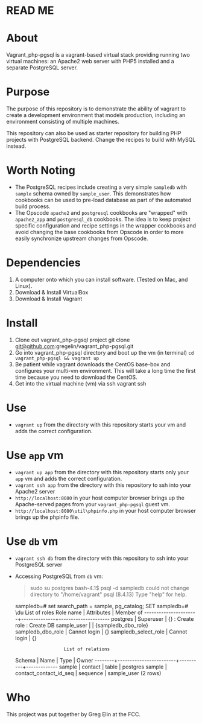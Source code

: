 READ ME
=======

# About
Vagrant_php-pgsql is a vagrant-based virtual stack providing running two virtual machines: an Apache2 web server with PHP5 installed and a separate PostgreSQL server. 

# Purpose
The purpose of this repository is to demonstrate the ability of vagrant to create a development environment that models production, including an environment consisting of multiple machines.

This repository can also be used as starter repository for building PHP projects with PostgreSQL backend. Change the recipes to build with MySQL instead.

# Worth Noting
- The PostgreSQL recipes include creating a very simple `sampledb` with `sample` schema owned by `sample_user`. This demonstrates how cookbooks can be used to pre-load database as part of the automated build process.
- The Opscode `apache2` and `postgresql` cookbooks are "wrapped" with `apache2_app` and `postgresql_db` cookbooks. The idea is to keep project specific configuration and recipe settings in the wrapper cookbooks and avoid changing the base cookbooks from Opscode in order to more easily synchronize upstream changes from Opscode.

# Dependencies
1. A computer onto which you can install software. (Tested on Mac, and Linux).
2. Download & Install VirtualBox
3. Download & Install Vagrant

# Install
1. Clone out vagrant_php-pgsql project git clone git@github.com:gregelin/vagrant_php-pgsql.git
2. Go into vagrant_php-pgsql directory and boot up the vm (in terminal) `cd vagrant_php-pgsql && vagrant up`
3. Be patient while vagrant downloads the CentOS base-box and configures your multi-vm environment. This will take a long time the first time because you need to download the CentOS. 
4. Get into the virtual machine (vm) via ssh vagrant ssh

# Use 
- `vagrant up` from the directory with this repository starts your vm and adds the correct configuration.

# Use `app` vm
- `vagrant up app` from the directory with this repository starts only your `app` vm and adds the correct configuration.
- `vagrant ssh app` from the directory with this repository to ssh into your Apache2 server
- `http://localhost:8080` in your host computer browser brings up the Apache-served pages from your `vagrant_php-pgsql` guest vm.
- `http://localhost:8080\util\phpinfo.php` in your host computer browser brings up the phpinfo file.

# Use `db` vm
- `vagrant ssh db` from the directory with this repository to ssh into your PostgreSQL server
- Accessing PostgreSQL from `db` vm:

	> sudo su postgres
	bash-4.1$ psql -d sampledb
	could not change directory to "/home/vagrant"
	psql (8.4.13)
	Type "help" for help.

	sampledb=# set search_path = sample, pg_catalog;
	SET
	sampledb=# \du
	                       List of roles
	      Role name       |  Attributes  |      Member of
	----------------------+--------------+---------------------
	 postgres             | Superuser    | {}
	                      : Create role
	                      : Create DB
	 sample_user          |              | {sampledb_dbo_role}
	 sampledb_dbo_role    | Cannot login | {}
	 sampledb_select_role | Cannot login | {}

	                    List of relations
	 Schema |          Name          |   Type   |    Owner
	--------+------------------------+----------+-------------
	 sample | contact                | table    | postgres
	 sample | contact_contact_id_seq | sequence | sample_user
	(2 rows)


# Who
This project was put together by Greg Elin at the FCC. 


